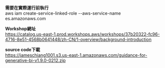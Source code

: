 **需要在實際運行前執行**\
aws iam create-service-linked-role --aws-service-name es.amazonaws.com

**Workshop網址**\
https://catalog.us-east-1.prod.workshops.aws/workshops/37b20322-fc96-4716-8e51-4568b0641448/zh-CN/1-overview/background-introduction

**source code下載**\
https://jameschiang1001.s3.us-east-1.amazonaws.com/guidance-for-generative-bi-v1.9.0-0212.zip
